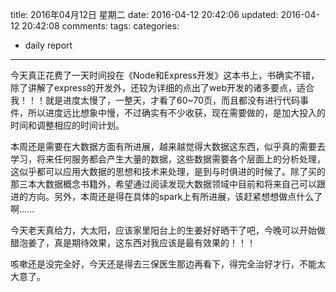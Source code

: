 title: 2016年04月12日 星期二
date: 2016-04-12 20:42:06
updated: 2016-04-12 20:42:08
comments: 
tags:
categories:
- daily report

---

今天真正花费了一天时间投在《Node和Express开发》这本书上，书确实不错，除了讲解了express的开发外，还较为详细的点出了web开发的诸多要点，适合我！！！就是进度太慢了，一整天，才看了60~70页，而且都没有进行代码事件，所以进度远比想象中慢，不过确实有不少收获，现在需要做的，是加大投入的时间和调整相应的时间计划。

本周还是需要在大数据方面有所进展，越来越觉得大数据这东西，似乎真的需要去学习，将来任何服务都会产生大量的数据，这些数据需要各个层面上的分析处理，这似乎都可以应用大数据的思想和技术来处理，是到与时俱进的时候了。除了买的那三本大数据概念书籍外，希望通过阅读发现大数据领域中目前和将来自己可以跟进的方向。另外，本周还是得在具体的spark上有所进展，该赶紧想想做点什么了啊......

今天老天真给力，大太阳，应该家里阳台上的生姜好好晒干了吧，今晚可以开始做醋泡姜了，真是期待效果，这东西对我应该是最有效果的！！！

咳嗽还是没完全好，今天还是得去三保医生那边再看下，得完全治好才行，不能太大意了。